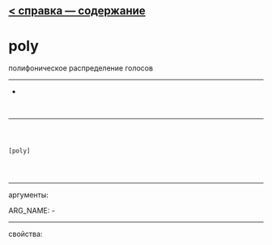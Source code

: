 [< справка — содержание](index.html)
---

# poly


полифоническое распределение голосов

---

-
<br>


---


```



[poly]


            
```

---
аргументы:

ARG_NAME: -<br>

---
свойства:


